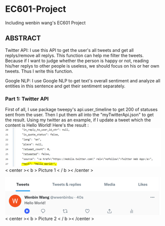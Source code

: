 # EC601-Project
Including wenbin wang's EC601 Project
## ABSTRACT
Twitter API: I use this API to get the user's all tweets and get all replys/remove all replys. This function can help me filter the tweets. 
Because if I want to judge whether the person is happy or not, reading his/her replys to other people is useless, we should focus on his or her own tweets.
Thus I write this function. 

Google NLP: I use Google NLP to get text's overall sentiment and analyze all entities in this sentence and get their sentiment separately.


### Part 1: Twitter API
First of all, I use package tweepy's api.user_timeline to get 200 of statuses sent from the user. Then I put them all into the "myTwitterApi.json" to get the result. 
Using my twitter as an example, if I update a tweet which the content is Hello World! Here's the result :
![image](https://github.com/WenbinWang-1998/TwitterAPI/blob/main/Image/GlanceTwitterContent.PNG)
< center >< b > Picture 1 < / b >< /center >

![image](https://github.com/WenbinWang-1998/TwitterAPI/blob/main/Image/HelloWorld.PNG)
< center >< b > Picture 2 < / b >< /center >
